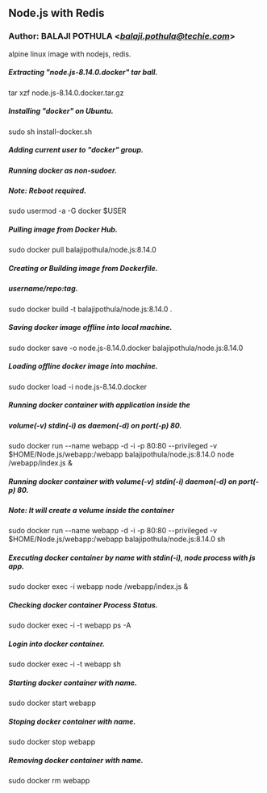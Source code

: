 ## Node.js with Redis
### Author: BALAJI POTHULA <*balaji.pothula@techie.com*>

alpine linux image with nodejs, redis.

##### Extracting "node.js-8.14.0.docker" tar ball.
tar xzf node.js-8.14.0.docker.tar.gz

##### Installing "docker" on Ubuntu.
sudo sh install-docker.sh

##### Adding current user to "docker" group.
##### Running docker as non-sudoer.
##### Note: Reboot required.
sudo usermod -a -G docker $USER

##### Pulling image from Docker Hub.
sudo docker pull balajipothula/node.js:8.14.0

##### Creating or Building image from Dockerfile.
##### username/repo:tag.
sudo docker build -t balajipothula/node.js:8.14.0 .

##### Saving docker image offline into local machine.
sudo docker save -o node.js-8.14.0.docker balajipothula/node.js:8.14.0

##### Loading offline docker image into machine.
sudo docker load -i node.js-8.14.0.docker

##### Running docker container with application inside the 
##### volume(-v) stdin(-i) as daemon(-d) on port(-p) 80.
sudo docker run --name webapp -d -i -p 80:80 --privileged -v $HOME/Node.js/webapp:/webapp balajipothula/node.js:8.14.0 node /webapp/index.js &

##### Running docker container with volume(-v) stdin(-i) daemon(-d) on port(-p) 80.
##### Note: It will create a volume inside the container
sudo docker run --name webapp -d -i -p 80:80 --privileged -v $HOME/Node.js/webapp:/webapp balajipothula/node.js:8.14.0 sh

##### Executing docker container by name with stdin(-i), node process with js app.
sudo docker exec -i webapp node /webapp/index.js &

##### Checking docker container Process Status.
sudo docker exec -i -t webapp ps -A

##### Login into docker container.
sudo docker exec -i -t webapp sh

##### Starting docker container with name.
sudo docker start webapp

##### Stoping  docker container with name.
sudo docker stop webapp

##### Removing docker container with name.
sudo docker rm webapp

